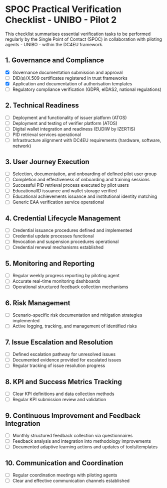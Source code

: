# SPOC Practical Verification Checklist - UNIBO - Pilot 2

This checklist summarises essential verification tasks to be performed regularly by the Single Point of Contact (SPOC) in collaboration with piloting agents - UNIBO - within the DC4EU framework.

## 1. Governance and Compliance
- [X] Governance documentation submission and approval
- [ ] DID(s)/X.509 certificates registered in trust frameworks
- [X] Application and documentation of authorisation templates
- [ ] Regulatory compliance verification (GDPR, eIDAS2, national regulations)

## 2. Technical Readiness
- [ ] Deployment and functionality of issuer platform (ATOS)
- [ ] Deployment and testing of verifier platform (ATOS)
- [ ] Digital wallet integration and readiness (EUDIW by IZERTIS)
- [ ] PID retrieval services operational
- [ ] Infrastructure alignment with DC4EU requirements (hardware, software, network)

## 3. User Journey Execution
- [ ] Selection, documentation, and onboarding of defined pilot user group
- [ ] Completion and effectiveness of onboarding and training sessions
- [ ] Successful PID retrieval process executed by pilot users
- [ ] EducationalID issuance and wallet storage verified
- [ ] Educational achievements issuance and institutional identity matching
- [ ] Generic EAA verification service operational

## 4. Credential Lifecycle Management
- [ ] Credential issuance procedures defined and implemented
- [ ] Credential update processes functional
- [ ] Revocation and suspension procedures operational
- [ ] Credential renewal mechanisms established

## 5. Monitoring and Reporting
- [ ] Regular weekly progress reporting by piloting agent
- [ ] Accurate real-time monitoring dashboards
- [ ] Operational structured feedback collection mechanisms

## 6. Risk Management
- [ ] Scenario-specific risk documentation and mitigation strategies implemented
- [ ] Active logging, tracking, and management of identified risks

## 7. Issue Escalation and Resolution
- [ ] Defined escalation pathway for unresolved issues
- [ ] Documented evidence provided for escalated issues
- [ ] Regular tracking of issue resolution progress

## 8. KPI and Success Metrics Tracking
- [ ] Clear KPI definitions and data collection methods
- [ ] Regular KPI submission review and validation

## 9. Continuous Improvement and Feedback Integration
- [ ] Monthly structured feedback collection via questionnaires
- [ ] Feedback analysis and integration into methodology improvements
- [ ] Documented adaptive learning actions and updates of tools/templates

## 10. Communication and Coordination
- [ ] Regular coordination meetings with piloting agents
- [ ] Clear and effective communication channels established
